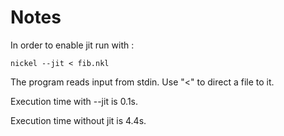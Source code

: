 # Notes

In order to enable jit run with :

`nickel --jit < fib.nkl`

The program reads input from stdin. Use "<" to direct a file to it.

Execution time with --jit is 0.1s.

Execution time without jit is 4.4s.
